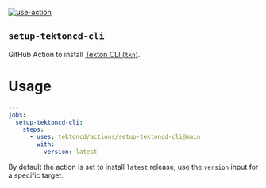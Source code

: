 [![use-action][useActionWorkflowBadge]][useActionWorkflow]

`setup-tektoncd-cli`
------------------

GitHub Action to install [Tekton CLI (`tkn`)][githubTektonCLI].

# Usage

```yaml
---
jobs:
  setup-tektoncd-cli:
    steps:
      - uses: tektoncd/actions/setup-tektoncd-cli@main
        with:
          version: latest
```

By default the action is set to install `latest` release, use the `version` input for a specific target.

[githubTektonCLI]: https://github.com/tektoncd/cli
[useActionWorkflowBadge]: https://github.com/tektoncd/actions/setup-tektoncd-cli/actions/workflows/use-action.yaml/badge.svg
[useActionWorkflow]: https://github.com/tektoncd/actions/setup-tektoncd-cli/actions/workflows/use-action.yaml
